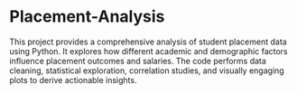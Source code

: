 # Placement-Analysis
This project provides a comprehensive analysis of student placement data using Python. It explores how different academic and demographic factors influence placement outcomes and salaries. The code performs data cleaning, statistical exploration, correlation studies, and visually engaging plots to derive actionable insights.
